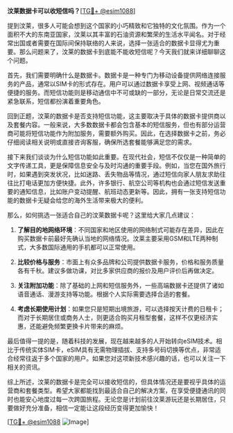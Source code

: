 **汶莱数据卡可以收短信吗？**[[TG💪+ @esim1088](https://t.me/s/esim1088)]

提到汶莱，很多人可能会想到这个国家的小巧精致和它独特的文化氛围。作为一个面积不大的东南亚国家，汶莱以其丰富的石油资源和繁荣的生活水平闻名。对于经常出国或者需要在国际间保持联络的人来说，选择一张适合的数据卡显得尤为重要。那么问题来了，汶莱的数据卡到底能不能收短信呢？今天我们就来详细聊聊这个问题。

首先，我们需要明确什么是数据卡。数据卡是一种专门为移动设备提供网络连接服务的产品，通常以SIM卡的形式存在。用户可以通过数据卡享受上网、视频通话等便捷的服务。而短信功能则是移动通信中不可或缺的一部分，无论是日常交流还是紧急联系，短信都扮演着重要角色。

回到正题，汶莱的数据卡是否支持短信功能，这主要取决于具体的数据卡提供商以及套餐内容。一般来说，大多数数据卡都会包含基本的短信服务，但也有部分运营商可能将短信功能作为附加服务，需要额外购买。因此，在选择数据卡之前，务必仔细阅读相关说明或直接咨询客服，确保所选套餐能够满足您的需求。

接下来我们谈谈为什么短信功能如此重要。在现代社会，短信不仅仅是一种简单的文字传递工具，更是保障信息安全与及时沟通的重要手段。例如，当您在国外旅行时，如果遇到突发状况，比如迷路、丢失物品等情况，通过短信向家人朋友求助往往比打电话更加方便快捷。此外，许多银行、航空公司等机构也会通过短信发送重要的通知信息，比如账户变动提醒、航班动态更新等。因此，拥有一张支持短信功能的数据卡无疑会给您的海外生活带来极大的便利。

那么，如何挑选一张适合自己的汶莱数据卡呢？这里给大家几点建议：

1. **了解目的地网络环境**：不同国家和地区使用的网络制式可能存在差异，因此在购买数据卡前最好先确认当地的网络情况。汶莱主要采用GSM和LTE两种制式，大多数国际通用的手机都可以正常使用。

2. **比较价格与服务**：市面上有众多品牌和公司提供数据卡服务，价格和服务质量各有千秋。建议多做功课，对比多家供应商的报价及用户评价后再做决定。

3. **关注附加功能**：除了基础的上网和短信服务外，一些高端数据卡还提供了诸如语音通话、漫游支持等功能。根据个人实际需要选择合适的套餐。

4. **考虑长期使用计划**：如果您只是短期出境旅游，可以选择按天计费的日租卡；而对于长期居住或商务人士，则更适合购买月租型套餐，这样不仅更经济实惠，还能避免频繁更换卡片带来的麻烦。

最后值得一提的是，随着科技的发展，现在越来越多的人开始转向eSIM技术。相比于传统实体SIM卡，eSIM具有无需物理插拔、支持多号码切换等优点，非常适合经常往返于多个国家的用户。如果您对这项新技术感兴趣的话，也可以关注一下相关的资讯。

综上所述，汶莱的数据卡是完全可以接收短信的，但具体情况还是要视乎具体的运营商和套餐类型。希望大家都能找到最适合自己的解决方案，在享受便捷通讯的同时也能安心地度过每一次跨国旅程。无论您是计划前往汶莱游玩还是长期居住，只要做好充分准备，相信一定能让这段经历变得更加愉快！

[[TG💪+ @esim1088](https://t.me/s/esim1088) ![Image](https://i.postimg.cc/4NQfJmqS/Snipaste-2025-05-13-00-14-12.png)]